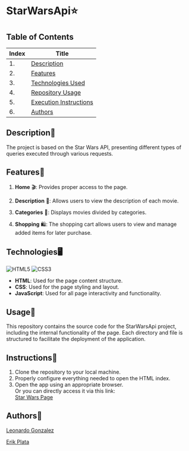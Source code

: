 # StarWarsApi⭐

## Table of Contents
| Index | Title  |
|--|--|
| 1. | [Description](#Description) |
| 2. | [Features](#Features) |
| 3. | [Technologies Used](#Technologies) |
| 4. | [Repository Usage](#Usage) |
| 5. | [Execution Instructions](#Instructions) |
| 6. | [Authors](#Authors) |

## Description🚀

The project is based on the Star Wars API, presenting different types of queries executed through various requests.

## Features🧮

1. **Home** 🎬: Provides proper access to the page.

2. **Description** 📄: Allows users to view the description of each movie.

3. **Categories** 📄: Displays movies divided by categories.

4. **Shopping** 🛍️: The shopping cart allows users to view and manage added items for later purchase.

## Technologies🖥️ 

![HTML5](https://img.shields.io/badge/html5-%23E34F26.svg?style=for-the-badge&logo=html5&logoColor=white) ![CSS3](https://img.shields.io/badge/css3-%231572B6.svg?style=for-the-badge&logo=css3&logoColor=white)

- **HTML**: Used for the page content structure.  
- **CSS**: Used for the page styling and layout.  
- **JavaScript**: Used for all page interactivity and functionality.

## Usage📝

This repository contains the source code for the StarWarsApi project, including the internal functionality of the page. Each directory and file is structured to facilitate the deployment of the application.

## Instructions📐

1. Clone the repository to your local machine.  
2. Properly configure everything needed to open the HTML index.  
3. Open the app using an appropriate browser.  
   Or you can directly access it via this link:  
   <a href="https://dleonardog.github.io/Star-wars/" target="_blank">Star Wars Page</a>



## Authors👤

[Leonardo Gonzalez](https://github.com/DLeonardoG) 

[Erik Plata](https://github.com/ErikSneyPlata) 
